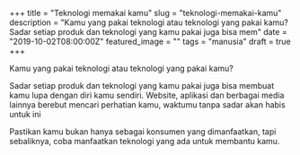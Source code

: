 +++
title = "Teknologi memakai kamu"
slug = "teknologi-memakai-kamu"
description = "Kamu yang pakai teknologi atau teknologi yang pakai kamu?Sadar setiap produk dan teknologi yang kamu pakai juga bisa mem"
date = "2019-10-02T08:00:00Z"
featured_image = ""
tags = "manusia"
draft = true
+++ 
 
Kamu yang pakai teknologi atau teknologi yang pakai kamu?

Sadar setiap produk dan teknologi yang kamu pakai juga bisa membuat kamu lupa dengan diri kamu sendiri. Website, aplikasi dan berbagai media lainnya berebut mencari perhatian kamu, waktumu tanpa sadar akan habis untuk ini

Pastikan kamu bukan hanya sebagai konsumen yang dimanfaatkan, tapi sebaliknya, coba manfaatkan teknologi yang ada untuk membantu kamu.